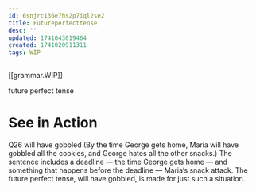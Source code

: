 ```yaml
---
id: 6snjrc136e7hs2p7iql2se2
title: Futureperfecttense
desc: ''
updated: 1741043019464
created: 1741020911311
tags: WIP
--- 
```


[[grammar.WIP]]




future perfect tense

# See in Action

Q26 
will have gobbled (By the time George gets home, Maria will have gobbled all the cookies, and George hates all the other snacks.) The sentence includes a deadline — the time George gets home — and something that happens before the deadline — Maria’s snack attack. The future perfect tense, will have gobbled, is made for just such a situation.

